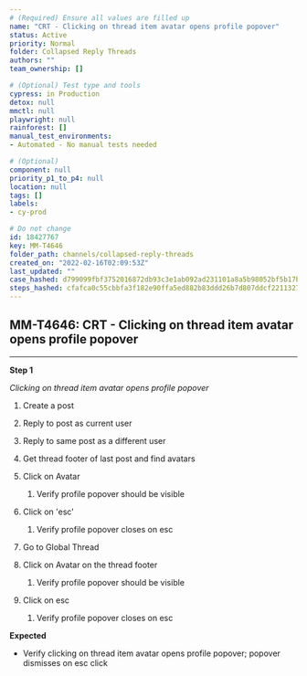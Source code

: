 ```yaml
---
# (Required) Ensure all values are filled up
name: "CRT - Clicking on thread item avatar opens profile popover"
status: Active
priority: Normal
folder: Collapsed Reply Threads
authors: ""
team_ownership: []

# (Optional) Test type and tools
cypress: in Production
detox: null
mmctl: null
playwright: null
rainforest: []
manual_test_environments: 
- Automated - No manual tests needed

# (Optional)
component: null
priority_p1_to_p4: null
location: null
tags: []
labels: 
- cy-prod

# Do not change
id: 18427767
key: MM-T4646
folder_path: channels/collapsed-reply-threads
created_on: "2022-02-16T02:09:53Z"
last_updated: ""
case_hashed: d799099fbf3752016872db93c3e1ab092ad231101a8a5b98052bf5b17bae3fe96c38e48dd2ac3390fc3178db33bea76f
steps_hashed: cfafca0c55cbbfa3f182e90ffa5ed882b83ddd26b7d807ddcf2211327fd75b64a27b7719f8672bf5a31d75bf7b427a72
---
```


## MM-T4646: CRT - Clicking on thread item avatar opens profile popover

---

**Step 1**

_Clicking on thread item avatar opens profile popover_

1. Create a post

2. Reply to post as current user

3. Reply to same post as a different user

4. Get thread footer of last post and find avatars

5. Click on Avatar

   1. Verify profile popover should be visible

6. Click on 'esc'

   1. Verify profile popover closes on esc

7. Go to Global Thread

8. Click on Avatar on the thread footer

   1. Verify profile popover should be visible

9. Click on esc

   1. Verify profile popover closes on esc

**Expected**

- Verify clicking on thread item avatar opens profile popover; popover dismisses on esc click

